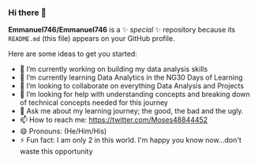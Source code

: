 ### Hi there 👋

**Emmanuel746/Emmanuel746** is a ✨ _special_ ✨ repository because its `README.md` (this file) appears on your GitHub profile.

Here are some ideas to get you started:

- 🔭 I’m currently working on building my data analysis skills
- 🌱 I’m currently learning Data Analytics in the NG30 Days of Learning
- 👯 I’m looking to collaborate on everything Data Analysis and Projects
- 🤔 I’m looking for help with understanding concepts and breaking down of technical concepts needed for this journey
- 💬 Ask me about my learning journey; the good, the bad and the ugly.
- 📫 How to reach me: https://twitter.com/Moses48844452
- 😄 Pronouns: (He/Him/His)
- ⚡ Fun fact: I am only 2 in this world. I'm happy you know now...don't waste this opportunity
